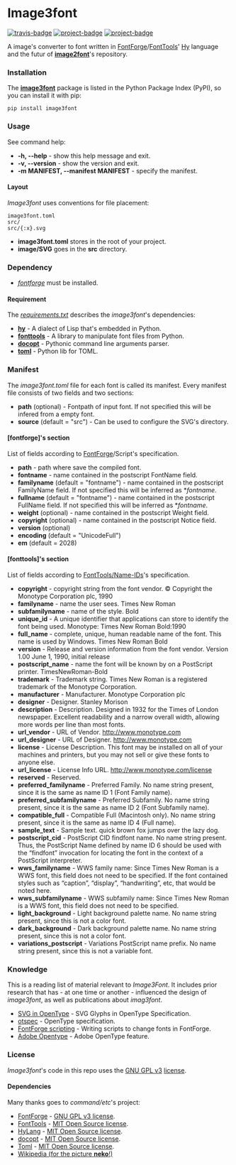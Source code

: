 # Image3font
[![travis-badge][]][travis] [![project-badge][]][project] [![project-badge][]][project] 

A image's converter to font written in [FontForge](https://github.com/fontforge/fontforge)/[FontTools](https://github.com/fonttools/fonttools)' [Hy](https://github.com/hylang/hy) language and the futur of [**image2font**](https://github.com/limaconoob/Image2font/)'s repository.

[travis-badge]: https://travis-ci.org/adjivas/Image3font.svg?branch=master&style=flat
[travis]: https://travis-ci.org/adjivas/Image3font
[license-badge]: http://img.shields.io/badge/license-GPLv3-blue.svg?style=flat-square
[license]: https://github.com/limaconoob/Image2font/blob/master/LICENSE
[project]: https://pypi.org/project/image3font
[project-badge]: https://img.shields.io/pypi/v/image3font.svg

### Installation
The [**image3font**](https://pypi.org/project/image3font) package is listed in the Python Package Index (PyPI), so you can install it with pip:
```shell
pip install image3font
```

### Usage
See command help:
* **-h, --help** - show this help message and exit.
* **-v, --version** - show the version and exit.
* **-m MANIFEST, --manifest MANIFEST** - specify the manifest.

#### Layout
*Image3font* uses conventions for file placement:
```
image3font.toml
src/
src/{:x}.svg
```
<!-- src/{:x}-.svg (need the wand dependency) -->

* **image3font.toml** stores in the root of your project.
* **image/SVG** goes in the **src** directory.

### Dependency
* [*fontforge*](https://github.com/fontforge/fontforge) must be installed.
#### Requirement
The [*requirements.txt*](requirements.txt) describes the *image3font*'s dependencies:
* [**hy**](https://github.com/hylang/hy) - A dialect of Lisp that's embedded in Python.
* [**fonttools**](https://github.com/fonttools/fonttools) - A library to manipulate font files from Python.
* [**docopt**](https://github.com/docopt/docopt) - Pythonic command line arguments parser.
* [**toml**](https://github.com/uiri/toml) - Python lib for TOML.

<!--
The [*requirements-wand.txt*](requirements-wand.txt) is optional, that needed to extract a sub-rectangle from an *image/SVG*:
* [**wand**](https://github.com/dahlia/wand) - The ctypes-based simple [**ImageMagick**](https://github.com/ImageMagick/ImageMagick) binding for Python (tested on imagemagick6 6.9.9.33-1).
-->

### Manifest
The *image3font.toml* file for each font is called its manifest. Every manifest file consists of two fields and two sections:
* **path** (optional) - Fontpath of input font. If not specified this will be infered from a empty font.
* **source** (default = "src") - Can be used to configure the SVG's directory.
#### [fontforge]'s section
List of fields according to [FontForge](https://fontforge.github.io/en-US/documentation/scripting/native)/Script's specification.
* **path** - path where save the compiled font.
* **fontname** - name contained in the postscript FontName field.
* **familyname** (default = "fontname") - name contained in the postscript FamilyName field. If not specified this will be inferred as **fontname*.
* **fullname** (default = "fontname") - name contained in the postscript FullName field. If not specified this will be inferred as **fontname*.
* **weight** (optional) - name contained in the postscript Weight field.
* **copyright** (optional) - name contained in the postscript Notice field.
* **version** (optional)
* **encoding** (default = "UnicodeFull")
* **em** (default = 2028)
#### [fonttools]'s section
List of fields according to [FontTools/Name-IDs](https://www.microsoft.com/typography/otspec/name.htm#nameIDs)'s specification.
* **copyright** - copyright string from the font vendor. © Copyright the Monotype Corporation plc, 1990
* **familyname** - name the user sees. Times New Roman
* **subfamilyname** - name of the style. Bold
* **unique_id** - A unique identifier that applications can store to identify the font being used. Monotype: Times New Roman Bold:1990
* **full_name** - complete, unique, human readable name of the font. This name is used by Windows. Times New Roman Bold
* **version** - Release and version information from the font vendor. Version 1.00 June 1, 1990, initial release
* **postscript_name** - name the font will be known by on a PostScript printer. TimesNewRoman-Bold
* **trademark** - Trademark string. Times New Roman is a registered trademark of the Monotype Corporation.
* **manufacturer** - Manufacturer. Monotype Corporation plc
* **designer** - Designer. Stanley Morison
* **description** - Description. Designed in 1932 for the Times of London newspaper. Excellent readability and a narrow overall width, allowing more words per line than most fonts.
* **url_vendor** - URL of Vendor. http://www.monotype.com
* **url_designer** - URL of Designer. http://www.monotype.com
* **license** - License Description. This font may be installed on all of your machines and printers, but you may not sell or give these fonts to anyone else.
* **url_license** - License Info URL. http://www.monotype.com/license
* **reserved** - Reserved.
* **preferred_familyname** - Preferred Family. No name string present, since it is the same as name ID 1 (Font Family name).
* **preferred_subfamilyname** - Preferred Subfamily. No name string present, since it is the same as name ID 2 (Font Subfamily name).
* **compatible_full** - Compatible Full (Macintosh only). No name string present, since it is the same as name ID 4 (Full name).
* **sample_text** - Sample text. quick brown fox jumps over the lazy dog.
* **postscript_cid** - PostScript CID findfont name. No name string present. Thus, the PostScript Name defined by name ID 6 should be used with the “findfont” invocation for locating the font in the context of a PostScript interpreter.
* **wws_familyname** - WWS family name: Since Times New Roman is a WWS font, this field does not need to be specified. If the font contained styles such as “caption”, “display”, “handwriting”, etc, that would be noted here.
* **wws_subfamilyname** - WWS subfamily name: Since Times New Roman is a WWS font, this field does not need to be specified.
* **light_background** - Light background palette name. No name string present, since this is not a color font.
* **dark_background** - Dark background palette name. No name string present, since this is not a color font.
* **variations_postscript** - Variations PostScript name prefix. No name string present, since this is not a variable font.

### Knowledge
This is a reading list of material relevant to *Image3Font*. It includes prior research that has - at one time or another - influenced the design of *image3font*, as well as publications about *imag3font*.
* [SVG in OpenType](https://www.w3.org/2013/10/SVG_in_OpenType) - SVG Glyphs in OpenType Specification.
* [otspec](https://www.microsoft.com/typography/otspec) - OpenType specification.
* [FontForge scripting](https://fontforge.github.io/en-US/documentation/scripting/native) - Writing scripts to change fonts in FontForge.
* [Adobe Opentype](http://www.adobe.com/devnet/opentype/afdko/topic_feature_file_syntax.html) - Adobe OpenType feature.

### License
*Image3font*'s code in this repo uses the [GNU GPL v3](http://www.gnu.org/licenses/gpl-3.0.html) [license](https://raw.githubusercontent.com/adjivas/Image3font/master/LICENSE).

#### Dependencies
Many thanks goes to *command/etc*'s project:
* [FontForge](https://github.com/fontforge/fontforge) - [GNU GPL v3 license](https://github.com/fontforge/fontforge/blob/master/LICENSE).
* [FontTools](https://github.com/fonttools/fonttools) - [MIT Open Source license](https://github.com/fonttools/fonttools/blob/master/LICENSE).
* [HyLang](https://github.com/hylang/hy) - [MIT Open Source license](https://github.com/hylang/hy/blob/master/LICENSE).
* [docopt](https://github.com/docopt/docopt) - [MIT Open Source license](https://github.com/docopt/docopt/blob/master/LICENSE-MIT).
* [Toml](https://github.com/uiri/toml) - [MIT Open Source license](https://github.com/uiri/toml/blob/master/LICENSE).
* [Wikipedia (for the picture **neko**!)](https://en.wikipedia.org/wiki/Catgirl)
<!-- * [Wand](https://github.com/dahlia/wand) - [MIT Open Source license](https://github.com/dahlia/wand/blob/master/LICENSE). -->
